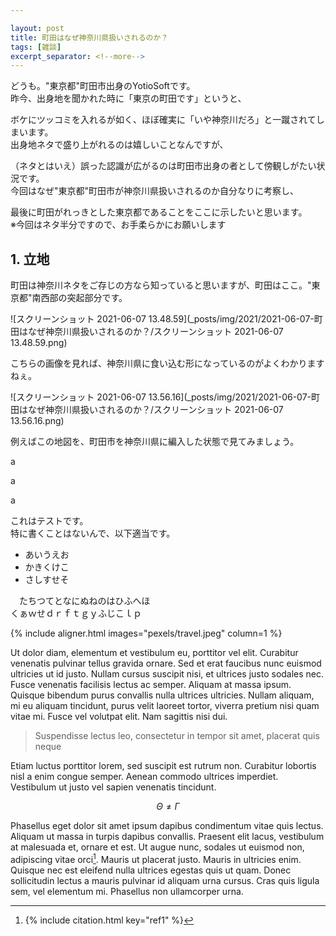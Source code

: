```yaml
---

layout: post
title: 町田はなぜ神奈川県扱いされるのか？
tags: [雑談]
excerpt_separator: <!--more-->
---
```


どうも。"東京都"町田市出身のYotioSoftです。  
昨今、出身地を聞かれた時に「東京の町田です」というと、  

ボケにツッコミを入れるが如く、ほぼ確実に「いや神奈川だろ」と一蹴されてしまいます。  
出身地ネタで盛り上がれるのは嬉しいことなんですが、  

（ネタとはいえ）誤った認識が広がるのは町田市出身の者として傍観しがたい状況です。  
今回はなぜ"東京都"町田市が神奈川県扱いされるのか自分なりに考察し、  

最後に町田がれっきとした東京都であることをここに示したいと思います。  
※今回はネタ半分ですので、お手柔らかにお願いします  
<!--more-->

## 1. 立地
町田は神奈川ネタをご存じの方なら知っていると思いますが、町田はここ。"東京都"南西部の突起部分です。   

![スクリーンショット 2021-06-07 13.48.59](_posts/img/2021/2021-06-07-町田はなぜ神奈川県扱いされるのか？/スクリーンショット 2021-06-07 13.48.59.png)

こちらの画像を見れば、神奈川県に食い込む形になっているのがよくわかりますねぇ。  

![スクリーンショット 2021-06-07 13.56.16](_posts/img/2021/2021-06-07-町田はなぜ神奈川県扱いされるのか？/スクリーンショット 2021-06-07 13.56.16.png)

例えばこの地図を、町田市を神奈川県に編入した状態で見てみましょう。

a

a

a

これはテストです。  
特に書くことはないんで、以下適当です。  

* あいうえお
* かきくけこ
* さしすせそ

　たちつてとなにぬねのはひふへほ  
くぁｗせｄｒｆｔｇｙふじこｌｐ

{% include aligner.html images="pexels/travel.jpeg" column=1 %}

Ut dolor diam, elementum et vestibulum eu, porttitor vel elit. Curabitur venenatis pulvinar tellus gravida ornare. Sed et erat faucibus nunc euismod ultricies ut id justo. Nullam cursus suscipit nisi, et ultrices justo sodales nec. Fusce venenatis facilisis lectus ac semper. Aliquam at massa ipsum. Quisque bibendum purus convallis nulla ultrices ultricies. Nullam aliquam, mi eu aliquam tincidunt, purus velit laoreet tortor, viverra pretium nisi quam vitae mi. Fusce vel volutpat elit. Nam sagittis nisi dui.

> Suspendisse lectus leo, consectetur in tempor sit amet, placerat quis neque

Etiam luctus porttitor lorem, sed suscipit est rutrum non. Curabitur lobortis nisl a enim congue semper. Aenean commodo ultrices imperdiet. Vestibulum ut justo vel sapien venenatis tincidunt.

$$ \Theta \ne \Gamma $$

Phasellus eget dolor sit amet ipsum dapibus condimentum vitae quis lectus. Aliquam ut massa in turpis dapibus convallis. Praesent elit lacus, vestibulum at malesuada et, ornare et est. Ut augue nunc, sodales ut euismod non, adipiscing vitae orci[^1]. Mauris ut placerat justo. Mauris in ultricies enim. Quisque nec est eleifend nulla ultrices egestas quis ut quam. Donec sollicitudin lectus a mauris pulvinar id aliquam urna cursus. Cras quis ligula sem, vel elementum mi. Phasellus non ullamcorper urna.

[^1]: 
    {% include citation.html key="ref1" %}
